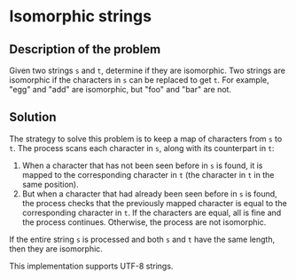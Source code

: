 # Isomorphic strings
## Description of the problem

Given two strings `s` and `t`, determine if they are isomorphic. Two strings are
isomorphic if the characters in `s` can be replaced to get `t`.
For example, "egg" and "add" are isomorphic, but "foo" and "bar" are not.

## Solution

The strategy to solve this problem is to keep a map of characters from `s` to
`t`. The process scans each character in `s`, along with its counterpart in `t`:
1. When a character that has not been seen before in `s` is found, it is mapped
   to the corresponding character in `t` (the character in `t` in the same
   position).
2. But when a character that had already been seen before in `s` is found, the
   process checks that the previously mapped character is equal to the
   corresponding character in `t`. If the characters are equal, all is fine and
   the process continues. Otherwise, the process are not isomorphic.

If the entire string `s` is processed and both `s` and `t` have the same
length, then they are isomorphic.

This implementation supports UTF-8 strings.
